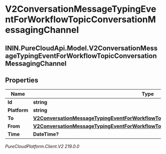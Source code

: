 # V2ConversationMessageTypingEventForWorkflowTopicConversationMessagingChannel

## ININ.PureCloudApi.Model.V2ConversationMessageTypingEventForWorkflowTopicConversationMessagingChannel

## Properties

|Name | Type | Description | Notes|
|------------ | ------------- | ------------- | -------------|
| **Id** | **string** |  | [optional] |
| **Platform** | **string** |  | [optional] |
| **To** | [**V2ConversationMessageTypingEventForWorkflowTopicConversationMessagingToRecipient**](V2ConversationMessageTypingEventForWorkflowTopicConversationMessagingToRecipient) |  | [optional] |
| **From** | [**V2ConversationMessageTypingEventForWorkflowTopicConversationMessagingFromRecipient**](V2ConversationMessageTypingEventForWorkflowTopicConversationMessagingFromRecipient) |  | [optional] |
| **Time** | **DateTime?** |  | [optional] |



_PureCloudPlatform.Client.V2 219.0.0_
